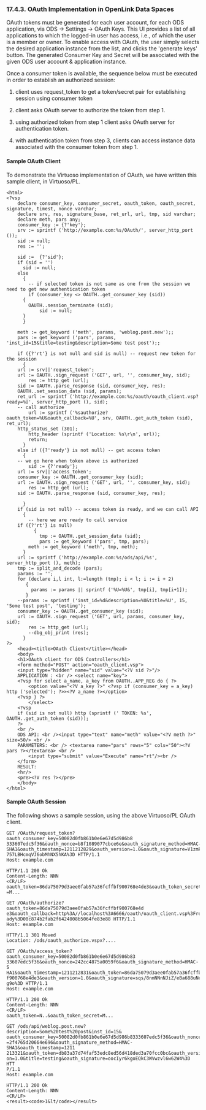 <div id="voauthimplods" class="section">

<div class="titlepage">

<div>

<div>

### 17.4.3. OAuth Implementation in OpenLink Data Spaces

</div>

</div>

</div>

OAuth tokens must be generated for each user account, for each ODS
application, via ODS -\> Settings -\> OAuth Keys. This UI provides a
list of all applications to which the logged-in user has access, i.e.,
of which the user is a member or owner. To enable access with OAuth, the
user simply selects the desired application instance from the list, and
clicks the 'generate keys' button. The generated Consumer Key and Secret
will be associated with the given ODS user account & application
instance.

Once a consumer token is available, the sequence below must be executed
in order to establish an authorized session:

<div class="orderedlist">

1.  client uses request_token to get a token/secret pair for
    establishing session using consumer token

2.  client asks OAuth server to authorize the token from step 1.

3.  using authorized token from step 1 client asks OAuth server for
    authentication token.

4.  with authentication token from step 3, clients can access instance
    data associated with the consumer token from step 1.

</div>

<div id="voauthimplodssoc" class="section">

<div class="titlepage">

<div>

<div>

#### Sample OAuth Client

</div>

</div>

</div>

To demonstrate the Virtuoso implementation of OAuth, we have written
this sample client, in Virtuoso/PL.

``` programlisting
<html>
<?vsp
    declare consumer_key, consumer_secret, oauth_token, oauth_secret, signature, timest, nonce varchar;
    declare srv, res, signature_base, ret_url, url, tmp, sid varchar;
    declare meth, pars any;
    consumer_key := {?'key'};
    srv := sprintf ('http://example.com:%s/OAuth/', server_http_port ());
    sid := null;
    res := '';

    sid :=  {?'sid'};
    if (sid = '')
      sid := null;
    else
      {
        -- if selected token is not same as one from the session we need to get new authentication token
        if (consumer_key <> OAUTH..get_consumer_key (sid))
      {
        OAUTH..session_terminate (sid);
            sid := null;
      }
      }

    meth := get_keyword ('meth', params, 'weblog.post.new');;
    pars := get_keyword ('pars', params, 'inst_id=15&title=testing&description=Some test post');;

    if ({?'rt'} is not null and sid is null) -- request new token for the session
      {
    url := srv||'request_token';
    url := OAUTH..sign_request ('GET', url, '', consumer_key, sid);
        res := http_get (url);
    sid := OAUTH..parse_response (sid, consumer_key, res);
    OAUTH..set_session_data (sid, params);
    ret_url := sprintf ('http://example.com:%s/oauth/oauth_client.vsp?ready=%U', server_http_port (), sid);
    -- call authorize
        url := sprintf ('%sauthorize?oauth_token=%U&oauth_callback=%U', srv, OAUTH..get_auth_token (sid), ret_url);
    http_status_set (301);
        http_header (sprintf ('Location: %s\r\n', url));
        return;
      }
    else if ({?'ready'} is not null) -- get access token
      {
    -- we go here when token above is authorized
        sid := {?'ready'};
    url := srv||'access_token';
    consumer_key := OAUTH..get_consumer_key (sid);
    url := OAUTH..sign_request ('GET', url, '', consumer_key, sid);
        res := http_get (url);
    sid := OAUTH..parse_response (sid, consumer_key, res);

      }
    if (sid is not null) -- access token is ready, and we can call API
      {
        -- here we are ready to call service
    if ({?'rt'} is null)
          {
            tmp := OAUTH..get_session_data (sid);
            pars := get_keyword ('pars', tmp, pars);
        meth := get_keyword ('meth', tmp, meth);
      }
    url := sprintf ('http://example.com:%s/ods/api/%s', server_http_port (), meth);
    tmp := split_and_decode (pars);
    params := '';
    for (declare i,l int, l:=length (tmp); i < l; i := i + 2)
       {
         params := params || sprintf ('%U=%U&', tmp[i], tmp[i+1]);
       }
    --params := sprintf ('inst_id=%d&description=%U&title=%U', 15, 'Some test post', 'testing');
    consumer_key := OAUTH..get_consumer_key (sid);
    url := OAUTH..sign_request ('GET', url, params, consumer_key, sid);
        res := http_get (url);
        --dbg_obj_print (res);
      }
?>
    <head><title>OAuth Client</title></head>
    <body>
    <h1>OAuth client for ODS Controllers</h1>
    <form method="POST" action="oauth_client.vsp">
    <input type="hidden" name="sid" value="<?V sid ?>"/>
    APPLICATION : <br /> <select name="key">
    <?vsp for select a_name, a_key from OAUTH..APP_REG do { ?>
        <option value="<?V a_key ?>" <?vsp if (consumer_key = a_key) http ('selected'); ?>><?V a_name ?></option>
    <?vsp } ?>
        </select>
    <?vsp
    if (sid is not null) http (sprintf (' TOKEN: %s', OAUTH..get_auth_token (sid)));
    ?>
    <br />
    ODS API: <br /><input type="text" name="meth" value="<?V meth ?>" size=50/> <br />
    PARAMETERS: <br /> <textarea name="pars" rows="5" cols="50"><?V pars ?></textarea> <br />
        <input type="submit" value="Execute" name="rt"/><br />
    </form>
    RESULT:
    <hr/>
    <pre><?V res ?></pre>
    </body>
</html>
```

</div>

<div id="voauthimplodssos" class="section">

<div class="titlepage">

<div>

<div>

#### Sample OAuth Session

</div>

</div>

</div>

The following shows a sample session, using the above Virtuoso/PL OAuth
client.

``` programlisting
GET /OAuth/request_token?oauth_consumer_key=50082d0fb861b0e6e67d5d986b8
333607edc5f36&oauth_nonce=b8f1089077cbce6e&oauth_signature_method=HMAC-
SHA1&oauth_timestamp=1211212829&oauth_version=1.0&oauth_signature=V1zmk
757LBHcmqVJ6obMhNX5hKA%3D HTTP/1.1
Host: example.com

HTTP/1.1 200 Ok
Content-Length: NNN
<CR/LF>
oauth_token=86da75079d3aee0fab57a36fcffbf900768e4de3&oauth_token_secret
=M...
```

``` programlisting
GET /OAuth/authorize?oauth_token=86da75079d3aee0fab57a36fcffbf900768e4d
e3&oauth_callback=http%3A//localhost%3A6666/oauth/oauth_client.vsp%3Fre
ady%3D00c874b2fab2f6424008b5064fe83e88 HTTP/1.1
Host: example.com

HTTP/1.1 301 Moved
Location: /ods/oauth_authorize.vspx?....
```

``` programlisting
GET /OAuth/access_token?oauth_consumer_key=50082d0fb861b0e6e67d5d986b83
33607edc5f36&oauth_nonce=242cc4875a0059f6&oauth_signature_method=HMAC-S
HA1&oauth_timestamp=1211212831&oauth_token=86da75079d3aee0fab57a36fcffb
f900768e4de3&oauth_version=1.0&oauth_signature=sqs/8nmNNnNJiZ/eBa688uNe
g9o%3D HTTP/1.1
Host: example.com

HTTP/1.1 200 Ok
Content-Length: NNN
<CR/LF>
oauth_token=N..&oauth_token_secret=M...
```

``` programlisting
GET /ods/api/weblog.post.new?description=Some%20test%20post&inst_id=15&
oauth_consumer_key=50082d0fb861b0e6e67d5d986b8333607edc5f36&oauth_nonce
=2f4765d20664e696&oauth_signature_method=HMAC-SHA1&oauth_timestamp=1211
213321&oauth_token=db83a37d74faf53edc8ed56d418ded3a70fcc0bc&oauth_versi
on=1.0&title=testing&oauth_signature=oocIyr6kgoEQkC3WVwzvl6w62W4%3D HTT
P/1.1
Host: example.com

HTTP/1.1 200 Ok
Content-Length: NNN
<CR/LF>
<result><code>1&lt/code></result>
```

</div>

</div>
